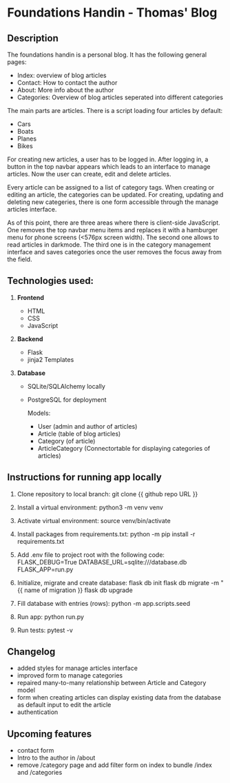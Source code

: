 # Foundations Handin - Thomas' Blog

## Description
The foundations handin is a personal blog. It has the following general pages:
- Index: overview of blog articles
- Contact: How to contact the author
- About: More info about the author
- Categories: Overview of blog articles seperated into different categories

The main parts are articles. There is a script loading four articles by default:
- Cars
- Boats
- Planes
- Bikes

For creating new articles, a user has to be logged in. After logging in, a button in the top navbar appears which leads to an interface to manage articles.
Now the user can create, edit and delete articles.

Every article can be assigned to a list of category tags. When creating or editing an article, the categories can be updated. For creating, updating and deleting new categeries, there is one form accessible through the manage articles interface.

As of this point, there are three areas where there is client-side JavaScript. One removes the top navbar menu items and replaces it with a hamburger menu for phone screens (<576px screen width). The second one allows to read articles in darkmode. The third one is in the category management interface and saves categories once the user removes the focus away from the field.


## Technologies used:
1. **Frontend**
    - HTML
    - CSS
    - JavaScript

2. **Backend**
    - Flask
    - jinja2 Templates

3. **Database**
    - SQLite/SQLAlchemy locally
    - PostgreSQL for deployment
        
        Models: 
        - User (admin and author of articles)
        - Article (table of blog articles)
        - Category (of article)
        - ArticleCategory (Connectortable for displaying categories of articles)

## Instructions for running app locally
1. Clone repository to local branch: 
    git clone {{ github repo URL }}
2. Install a virtual environment: 
    python3 -m venv venv
3. Activate virtual environment: 
    source venv/bin/activate
4. Install packages from requirements.txt: 
    python -m pip install -r requirements.txt
5. Add .env file to project root with the following code:
    FLASK_DEBUG=True
    DATABASE_URL=sqlite:///database.db
    FLASK_APP=run.py
6. Initialize, migrate and create database:
    flask db init
    flask db migrate -m "{{ name of migration }}
    flask db upgrade
7. Fill database with entries (rows):
    python -m app.scripts.seed
8. Run app:
    python run.py

0. Run tests:
    pytest -v

## Changelog
- added styles for manage articles interface
- improved form to manage categories
- repaired many-to-many relationship between Article and Category model
- form when creating articles can display existing data from the database as default input to edit the article
- authentication


## Upcoming features
- contact form
- Intro to the author in /about
- remove /category page and add filter form on index to bundle /index and /categories